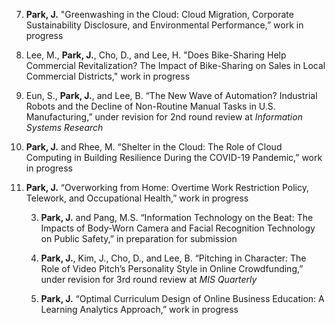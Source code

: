 
7. **Park, J.** "Greenwashing in the Cloud: Cloud Migration, Corporate Sustainability Disclosure, and Environmental Performance,” work in progress

7. Lee, M., **Park, J.**, Cho, D., and Lee, H. "Does Bike-Sharing Help Commercial Revitalization? The Impact of Bike-Sharing on Sales in Local Commercial Districts," work in progress

1. Eun, S., **Park, J.**, and Lee, B. “The New Wave of Automation? Industrial Robots and the Decline of Non-Routine Manual Tasks in U.S. Manufacturing,” under revision for 2nd round review at *Information Systems Research*

5. **Park, J.** and Rhee, M. “Shelter in the Cloud: The Role of Cloud Computing in Building Resilience During the COVID-19 Pandemic,” work in progress

4. **Park, J.** “Overworking from Home: Overtime Work Restriction Policy, Telework, and Occupational Health,” work in progress


	3. **Park, J.** and Pang, M.S. “Information Technology on the Beat: The Impacts of Body-Worn Camera and Facial Recognition Technology on Public Safety,” in preparation for submission

	1. **Park, J.**, Kim, J., Cho, D., and Lee, B. “Pitching in Character: The Role of Video Pitch’s Personality Style in Online Crowdfunding,” under revision for 3rd round review at *MIS Quarterly*

	3. **Park, J.** “Optimal Curriculum Design of Online Business Education: A Learning Analytics Approach,” work in progress

